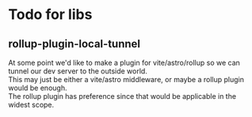 # Todo for libs

## rollup-plugin-local-tunnel

At some point we'd like to make a plugin for vite/astro/rollup so we can tunnel our dev server to the outside world.  
This may just be either a vite/astro middleware, or maybe a rollup plugin would be enough.  
The rollup plugin has preference since that would be applicable in the widest scope.
